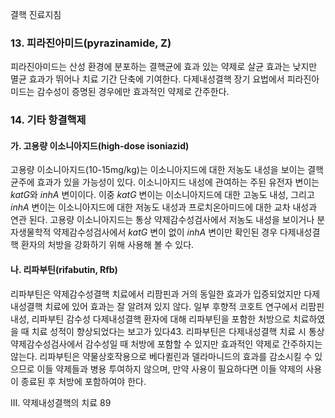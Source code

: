 결핵 진료지침

### 13. 피라진아미드(pyrazinamide, Z)

피라진아미드는 산성 환경에 분포하는 결핵균에 효과 있는 약제로 살균 효과는 낮지만 멸균 효과가 뛰어나 치료 기간 단축에 기여한다. 다제내성결핵 장기 요법에서 피라진아미드는 감수성이 증명된 경우에만 효과적인 약제로 간주한다.

### 14. 기타 항결핵제

#### 가. 고용량 이소니아지드(high-dose isoniazid)

고용량 이소니아지드(10-15mg/kg)는 이소니아지드에 대한 저농도 내성을 보이는 결핵 균주에 효과가 있을 가능성이 있다. 이소니아지드 내성에 관여하는 주된 유전자 변이는 *katG*와 *inhA* 변이이다. 이중 *katG* 변이는 이소니아지드에 대한 고농도 내성, 그리고 *inhA* 변이는 이소니아지드에 대한 저농도 내성과 프로치온아미드에 대한 교차 내성과 연관 된다. 고용량 이소니아지드는 통상 약제감수성검사에서 저농도 내성을 보이거나 분자생물학적 약제감수성검사에서 *katG* 변이 없이 *inhA* 변이만 확인된 경우 다제내성결핵 환자의 처방을 강화하기 위해 사용해 볼 수 있다.

#### 나. 리파부틴(rifabutin, Rfb)

리파부틴은 약제감수성결핵 치료에서 리팜핀과 거의 동일한 효과가 입증되었지만 다제내성결핵 치료에 있어 효과는 잘 알려져 있지 않다. 일부 후향적 코호트 연구에서 리팜핀 내성, 리파부틴 감수성 다제내성결핵 환자에 대해 리파부틴을 포함한 처방으로 치료하였을 때 치료 성적이 향상되었다는 보고가 있다43. 리파부틴은 다제내성결핵 치료 시 통상 약제감수성검사에서 감수성일 때 처방에 포함할 수 있지만 효과적인 약제로 간주하지는 않는다. 리파부틴은 약물상호작용으로 베다퀼린과 델라마니드의 효과를 감소시킬 수 있으므로 이들 약제들과 병용 투여하지 않으며, 만약 사용이 필요하다면 이들 약제의 사용이 종료된 후 처방에 포함하여야 한다.

III. 약제내성결핵의 치료 <PAGE>89